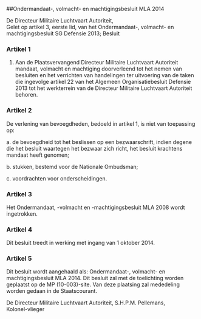 <meta http-equiv='Content-Type' content='text/html; charset=utf-8' />

##Ondermandaat-, volmacht- en machtigingsbesluit MLA 2014

De Directeur Militaire Luchtvaart Autoriteit,  
Gelet op artikel 3, eerste lid, van het Ondermandaat-, volmacht- en machtigingsbesluit SG Defensie 2013;
Besluit    

### Artikel  1  

1.  Aan de Plaatsvervangend Directeur Militaire Luchtvaart Autoriteit mandaat, volmacht en machtiging doorverleend tot het nemen van besluiten en het verrichten van handelingen ter uitvoering van de taken die ingevolge artikel 22 van het Algemeen Organisatiebesluit Defensie 2013 tot het werkterrein van de Directeur Militaire Luchtvaart Autoriteit behoren.  

### Artikel  2  

De verlening van bevoegdheden, bedoeld in artikel 1, is niet van toepassing op: 

a. de bevoegdheid tot het beslissen op een bezwaarschrift, indien degene die het besluit waartegen het bezwaar zich richt, het besluit krachtens mandaat heeft genomen;  

b. stukken, bestemd voor de Nationale Ombudsman;  

c. voordrachten voor onderscheidingen.   

### Artikel  3  

Het Ondermandaat, -volmacht en -machtigingsbesluit MLA 2008 wordt ingetrokken. 

### Artikel  4  

Dit besluit treedt in werking met ingang van 1 oktober 2014. 

### Artikel  5  

Dit besluit wordt aangehaald als: Ondermandaat-, volmacht- en machtigingsbesluit MLA 2014. 
Dit besluit zal met de toelichting worden geplaatst op de MP (10-003)-site. Van deze plaatsing zal mededeling worden gedaan in de Staatscourant.  

De Directeur Militaire Luchtvaart Autoriteit, 
S.H.P.M. Pellemans,  
Kolonel-vlieger    
